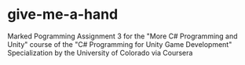 # give-me-a-hand
Marked Pogramming Assignment 3 for the "More C# Programming and Unity" course of the "C# Programming for Unity Game Development" Specialization by the University of Colorado via Coursera
